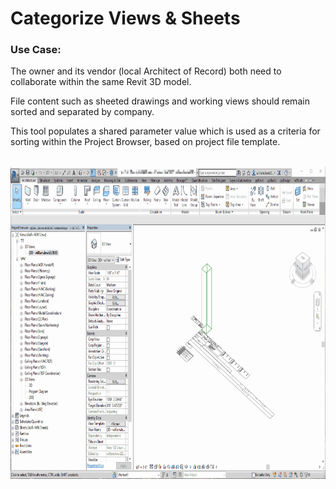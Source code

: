 # Categorize Views & Sheets

### Use Case:

The owner and its vendor (local Architect of Record) both need to collaborate within the same Revit 3D model.

File content such as sheeted drawings and working views should remain sorted and separated by company.

This tool populates a shared parameter value which is used as a criteria for sorting within the Project Browser, based on project file template.

<br/>

<img src="./Categorize Views & Sheets.gif" alt="pyRevit add-in in use" width="178%" height="500">

